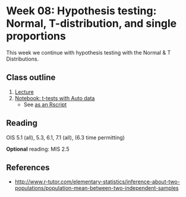 # Week 08: Hypothesis testing: Normal, T-distribution, and single proportions

This week we continue with hypothesis testing with the Normal & T Distributions.

## Class outline

 1. [Lecture](lecture8_f2019_toupload_part1.pdf)
 1. [Notebook: t-tests with Auto data](prep_part1_tTest_withAutos.ipynb)
	* See [as an Rscript](Rscripts/prep_part1_tTest_withAutos.R)	

## Reading

OIS 5.1 (all), 5.3, 6.1, 7.1 (all), (6.3 time permitting)

**Optional** reading: MIS 2.5

## References

 * http://www.r-tutor.com/elementary-statistics/inference-about-two-populations/population-mean-between-two-independent-samples
